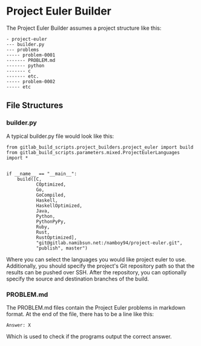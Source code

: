 # Project Euler Builder

The Project Euler Builder assumes a project structure like this:

    - project-euler
    --- builder.py
    --- problems
    ----- problem-0001
    ------- PROBLEM.md
    ------- python
    ------- c
    ------- etc.
    ----- problem-0002
    ----- etc
    

## File Structures

### builder.py

A typical builder.py file would look like this:

    from gitlab_build_scripts.project_builders.project_euler import build
    from gitlab_build_scripts.parameters.mixed.ProjectEulerLanguages import *
    
    
    if __name__ == "__main__":
        build([C, 
               COptimized, 
               Go, 
               GoCompiled,
               Haskell,
               HaskellOptimized,
               Java,
               Python,
               PythonPyPy,
               Ruby,
               Rust,
               RustOptimized], 
               "git@gitlab.namibsun.net:/namboy94/project-euler.git",
               "publish", master")
               
Where you can select the languages you would like project euler to use.
Additionally, you should specify the project's Git repository path so that the results
can be pushed over SSH. After the repository, you can optionally specify the source and
destination branches of the build.

### PROBLEM.md

The PROBLEM.md files contain the Project Euler problems in markdown format.
At the end of the file, there has to be a line like this:

    Answer: X
    
Which is used to check if the programs output the correct answer.